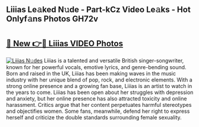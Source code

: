 ## Liiias Le𝚊ked N𝚞de - Part-kCz Video Le𝚊ks - Hot Onlyf𝚊ns Photos GH72v

# <h2><a href="http://ab14376.deff.icu/?id=Liiias">🔗 New 👉🔴 Liiias VIDEO Photos</a></h2>

[![Liiias N𝚞des](https://i.imgur.com/rIISA9y.gif)](http://ab14376.deff.icu/?id=Liiias)
Liiias is a talented and versatile British singer-songwriter, known for her powerful vocals, emotive lyrics, and genre-bending sound. Born and raised in the UK, Liiias has been making waves in the music industry with her unique blend of pop, rock, and electronic elements. With a strong online presence and a growing fan base, Liiias is an artist to watch in the years to come. Liiias has been open about her struggles with depression and anxiety, but her online presence has also attracted toxicity and online harassment. Critics argue that her content perpetuates harmful stereotypes and objectifies women. Some fans, meanwhile, defend her right to express herself and criticize the double standards surrounding female sexuality.
